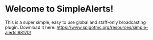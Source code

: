 # Welcome to SimpleAlerts!

This is a super simple, easy to use global and staff-only broadcasting plugin.
Download it here: https://www.spigotmc.org/resources/simple-alerts.88170/

